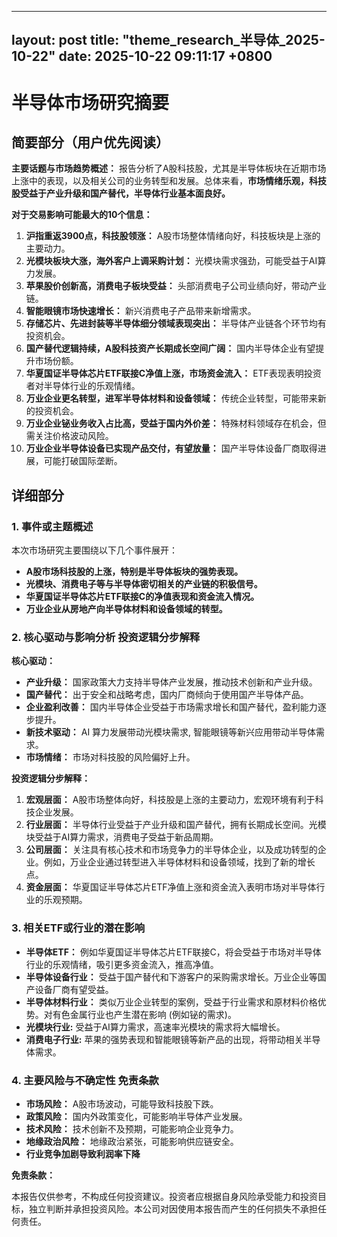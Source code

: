 
--- 
layout: post
title: "theme_research_半导体_2025-10-22"
date: 2025-10-22 09:11:17 +0800
--- 

# 半导体市场研究摘要

## 简要部分（用户优先阅读）

**主要话题与市场趋势概述：** 报告分析了A股科技股，尤其是半导体板块在近期市场上涨中的表现，以及相关公司的业务转型和发展。总体来看，**市场情绪乐观，科技股受益于产业升级和国产替代，半导体行业基本面良好。**

**对于交易影响可能最大的10个信息：**

1.  **沪指重返3900点，科技股领涨：** A股市场整体情绪向好，科技板块是上涨的主要动力。
2.  **光模块板块大涨，海外客户上调采购计划：** 光模块需求强劲，可能受益于AI算力发展。
3.  **苹果股价创新高，消费电子板块受益：** 头部消费电子公司业绩向好，带动产业链。
4.  **智能眼镜市场快速增长：** 新兴消费电子产品带来新增需求。
5.  **存储芯片、先进封装等半导体细分领域表现突出：** 半导体产业链各个环节均有投资机会。
6.  **国产替代逻辑持续，A股科技资产长期成长空间广阔：** 国内半导体企业有望提升市场份额。
7.  **华夏国证半导体芯片ETF联接C净值上涨，市场资金流入：** ETF表现表明投资者对半导体行业的乐观情绪。
8.  **万业企业更名转型，进军半导体材料和设备领域：** 传统企业转型，可能带来新的投资机会。
9.  **万业企业铋业务收入占比高，受益于国内外价差：** 特殊材料领域存在机会，但需关注价格波动风险。
10. **万业企业半导体设备已实现产品交付，有望放量：** 国产半导体设备厂商取得进展，可能打破国际垄断。

## 详细部分

### 1. 事件或主题概述

本次市场研究主要围绕以下几个事件展开：

*   **A股市场科技股的上涨，特别是半导体板块的强势表现。**
*   **光模块、消费电子等与半导体密切相关的产业链的积极信号。**
*   **华夏国证半导体芯片ETF联接C的净值表现和资金流入情况。**
*   **万业企业从房地产向半导体材料和设备领域的转型。**

### 2. 核心驱动与影响分析 投资逻辑分步解释

**核心驱动：**

*   **产业升级：** 国家政策大力支持半导体产业发展，推动技术创新和产业升级。
*   **国产替代：** 出于安全和战略考虑，国内厂商倾向于使用国产半导体产品。
*   **企业盈利改善：** 国内半导体企业受益于市场需求增长和国产替代，盈利能力逐步提升。
*   **新技术驱动：** AI 算力发展带动光模块需求, 智能眼镜等新兴应用带动半导体需求。
*   **市场情绪：**  市场对科技股的风险偏好上升。

**投资逻辑分步解释：**

1.  **宏观层面：** A股市场整体向好，科技股是上涨的主要动力，宏观环境有利于科技企业发展。
2.  **行业层面：** 半导体行业受益于产业升级和国产替代，拥有长期成长空间。光模块受益于AI算力需求，消费电子受益于新品周期。
3.  **公司层面：** 关注具有核心技术和市场竞争力的半导体企业，以及成功转型的企业。例如，万业企业通过转型进入半导体材料和设备领域，找到了新的增长点。
4.  **资金层面：** 华夏国证半导体芯片ETF净值上涨和资金流入表明市场对半导体行业的乐观预期。

### 3. 相关ETF或行业的潜在影响

*   **半导体ETF：** 例如华夏国证半导体芯片ETF联接C，将会受益于市场对半导体行业的乐观情绪，吸引更多资金流入，推高净值。
*   **半导体设备行业：** 受益于国产替代和下游客户的采购需求增长。万业企业等国产设备厂商有望受益。
*   **半导体材料行业：** 类似万业企业转型的案例，受益于行业需求和原材料价格优势。对有色金属行业也产生潜在影响 (例如铋的需求)。
*   **光模块行业:** 受益于AI算力需求，高速率光模块的需求将大幅增长。
*   **消费电子行业:** 苹果的强势表现和智能眼镜等新产品的出现，将带动相关半导体需求。

### 4. 主要风险与不确定性 免责条款

*   **市场风险：** A股市场波动，可能导致科技股下跌。
*   **政策风险：** 国内外政策变化，可能影响半导体产业发展。
*   **技术风险：** 技术创新不及预期，可能影响企业竞争力。
*   **地缘政治风险：** 地缘政治紧张，可能影响供应链安全。
*   **行业竞争加剧导致利润率下降**

**免责条款：**

本报告仅供参考，不构成任何投资建议。投资者应根据自身风险承受能力和投资目标，独立判断并承担投资风险。本公司对因使用本报告而产生的任何损失不承担任何责任。